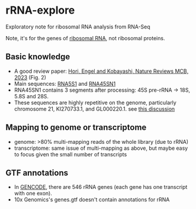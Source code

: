 # rRNA-explore
Exploratory note for ribosomal RNA analysis from RNA-Seq

Note, it's for the genes of [ribosomal RNA](https://www.genenames.org/data/genegroup/#!/group/848), not ribosomal proteins.

## Basic knowledge
* A good review paper: [Hori, Engel and Kobayashi, Nature Reviews MCB, 2023](https://www.nature.com/articles/s41580-022-00573-9/figures/2) (Fig. 2)
* Main sequences: [RNA5S1](https://www.ncbi.nlm.nih.gov/gene/100169751) and
  [RNA45SN1](https://www.ncbi.nlm.nih.gov/gene/106631777)
* RNA45SN1 contains 3 segments after processing: 45S pre-rRNA -> 18S, 5.8S and 28S.
* These sequences are highly repetitive on the genome, particularly chromosome 21, KI270733.1, and GL000220.1. see [this discussion](https://www.biostars.org/p/9542800/)

## Mapping to genome or transcriptome
* genome: >80% multi-mapping reads of the whole library (due to rRNA)
* transcriptome: same issue of multi-mapping as above, but maybe easy to focus given the small number of transcripts

## GTF annotations
* In [GENCODE](https://www.gencodegenes.org/human/), there are 546 rRNA genes (each gene has one transcript with one exon).
* 10x Genomics's genes.gtf doesn't contain annotations for rRNA
